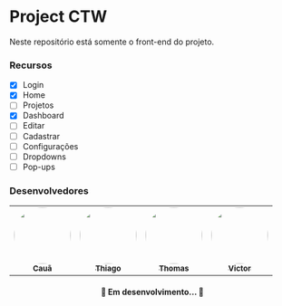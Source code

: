 # Project CTW
Neste repositório está somente o front-end do projeto.

### Recursos

- [x] Login
- [x] Home
- [ ] Projetos
- [x] Dashboard
- [ ] Editar
- [ ] Cadastrar
- [ ] Configurações
- [ ] Dropdowns
- [ ] Pop-ups

### Desenvolvedores
<table>
  <tr>
    <td align="center"><a href="https://github.com/CauaKath"><img style="border-radius: 50%;" src="https://avatars.githubusercontent.com/u/80467897?v=4" width="100px;" alt=""/><br /><sub><b>Cauã</b></sub></a><br /><a href="https://github.com/CauaKath" title="AbaKath"</a></td>
    <td align="center"><a href="https://github.com/ThiagoPetry"><img style="border-radius: 50%;" src="https://avatars.githubusercontent.com/u/51161655?s=400&u=27b85a84cf02193b615bba343bfe3eeebb60677c&v=4" width="100px;" alt=""/><br /><sub><b>Thiago</b></sub></a><br /><a href="https://github.com/ThiagoPetry" title="Oufa"</a></td>
    <td align="center"><a href="https://github.com/MaffezzoIIi"><img style="border-radius: 50%;" src="https://avatars.githubusercontent.com/u/78097513?v=4" width="100px;" alt=""/><br /><sub><b>Thomas</b></sub></a><br /><a href="https://github.com/MaffezzoIIi" title="Lio"</a></td>
    <td align="center"><a href="https://github.com/victorstassun"><img style="border-radius: 50%;" src="https://avatars.githubusercontent.com/u/82161592?v=4" width="100px;" alt=""/><br /><sub><b>Victor</b></sub></a><br /><a href="https://github.com/victorstassun" title="Strassun"</a></td>
  </tr>
</table>



<h4 align="center">🚧  Em desenvolvimento...  🚧</h4>




